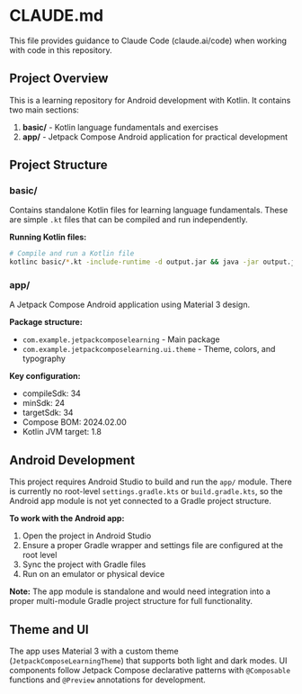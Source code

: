 # CLAUDE.md

This file provides guidance to Claude Code (claude.ai/code) when working with code in this repository.

## Project Overview

This is a learning repository for Android development with Kotlin. It contains two main sections:

1. **basic/** - Kotlin language fundamentals and exercises
2. **app/** - Jetpack Compose Android application for practical development

## Project Structure

### basic/
Contains standalone Kotlin files for learning language fundamentals. These are simple `.kt` files that can be compiled and run independently.

**Running Kotlin files:**
```bash
# Compile and run a Kotlin file
kotlinc basic/*.kt -include-runtime -d output.jar && java -jar output.jar
```

### app/
A Jetpack Compose Android application using Material 3 design.

**Package structure:**
- `com.example.jetpackcomposelearning` - Main package
- `com.example.jetpackcomposelearning.ui.theme` - Theme, colors, and typography

**Key configuration:**
- compileSdk: 34
- minSdk: 24
- targetSdk: 34
- Compose BOM: 2024.02.00
- Kotlin JVM target: 1.8

## Android Development

This project requires Android Studio to build and run the `app/` module. There is currently no root-level `settings.gradle.kts` or `build.gradle.kts`, so the Android app module is not yet connected to a Gradle project structure.

**To work with the Android app:**
1. Open the project in Android Studio
2. Ensure a proper Gradle wrapper and settings file are configured at the root level
3. Sync the project with Gradle files
4. Run on an emulator or physical device

**Note:** The app module is standalone and would need integration into a proper multi-module Gradle project structure for full functionality.

## Theme and UI

The app uses Material 3 with a custom theme (`JetpackComposeLearningTheme`) that supports both light and dark modes. UI components follow Jetpack Compose declarative patterns with `@Composable` functions and `@Preview` annotations for development.
